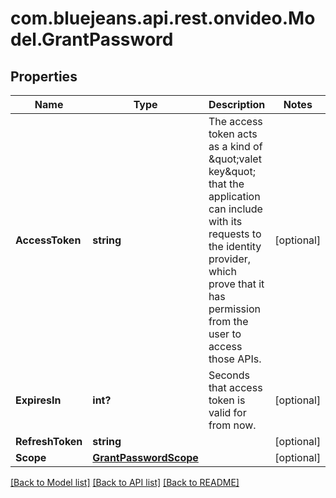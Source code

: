 # com.bluejeans.api.rest.onvideo.Model.GrantPassword
## Properties

Name | Type | Description | Notes
------------ | ------------- | ------------- | -------------
**AccessToken** | **string** | The access token acts as a kind of \&quot;valet key\&quot; that the application can include with its requests to the identity provider, which prove that it has permission from the user to access those APIs. | [optional] 
**ExpiresIn** | **int?** | Seconds that access token is valid for from now. | [optional] 
**RefreshToken** | **string** |  | [optional] 
**Scope** | [**GrantPasswordScope**](GrantPasswordScope.md) |  | [optional] 

[[Back to Model list]](../README.md#documentation-for-models) [[Back to API list]](../README.md#documentation-for-api-endpoints) [[Back to README]](../README.md)

